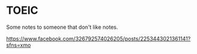 # TOEIC
Some notes to someone that don't like notes.

https://www.facebook.com/326792574026205/posts/2253443021361141?sfns=xmo
